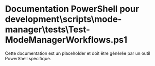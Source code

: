 # Documentation PowerShell pour development\scripts\mode-manager\tests\Test-ModeManagerWorkflows.ps1

Cette documentation est un placeholder et doit être générée par un outil PowerShell spécifique.

